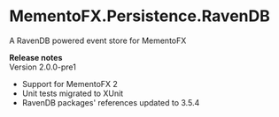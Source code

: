 # MementoFX.Persistence.RavenDB
A RavenDB powered event store for MementoFX

**Release notes**  
Version 2.0.0-pre1
- Support for MementoFX 2
- Unit tests migrated to XUnit
- RavenDB packages' references updated to 3.5.4
